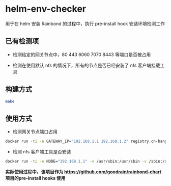 # helm-env-checker
用于在 helm 安装 Rainbond 的过程中，执行 pre-install hook 安装环境检测工作

## 已有检测项

- 检测给定的网关节点中，80 443 6060 7070 8443 等端口是否被占用

- 检测在使用默认 nfs 的情况下，所有的节点是否已经安装了 nfs 客户端挂载工具

## 构建方式

```bash
make
```

## 使用方式

- 检测网关节点端口占用

```bash
docker run -ti -e GATEWAY_IP="192.168.1.1 192.168.1.2" registry.cn-hangzhou.aliyuncs.com/goodrain/helm-env-checker check_gateway
```

- 检测 nfs 客户端工具是否安装

```bash
docker run -ti -e NODE="192.168.1.1" -v /usr/sbin:/usr/sbin -v /sbin:/sbin registry.cn-hangzhou.aliyuncs.com/goodrain/helm-env-checker check_nfsclient
```

**实际使用过程中，该项目作为 https://github.com/goodrain/rainbond-chart 项目的pre-install hooks 使用**
